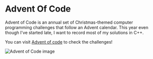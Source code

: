 # Advent Of Code

Advent of Code is an annual set of Christmas-themed computer programming challenges that follow an Advent calendar. This year even though I've started late, I want to record most of my solutions in C++.

You can visit [Advent of code](https://adventofcode.com/2023) to check the challenges!

![Advent of Code image](https://cdn.thenewstack.io/media/2021/12/521cd034-advent-of-code-2021.jpg)